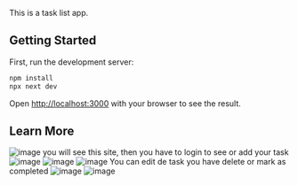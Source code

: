 This is a task list app.

## Getting Started

First, run the development server:

```bash
npm install
npx next dev
```

Open [http://localhost:3000](http://localhost:3000) with your browser to see the result.
## Learn More
![image](https://user-images.githubusercontent.com/62299941/179635947-ddf09e78-8887-4748-88bc-e7f823bf52b5.png)
you will see this site, then you have to login to see or add your task
![image](https://user-images.githubusercontent.com/62299941/179636029-ba833371-10f9-4e39-973c-76abe0ca9c8c.png)
![image](https://user-images.githubusercontent.com/62299941/179636081-59696e3b-6dbb-4294-9dc2-948d5ad8489d.png)
![image](https://user-images.githubusercontent.com/62299941/179636900-ac9bdf21-b298-4a22-b150-4056fa2f662d.png)
You can edit de task you have delete or mark as completed
![image](https://user-images.githubusercontent.com/62299941/179636998-433ee27f-a593-4bda-ba90-584bbceb9717.png)
![image](https://user-images.githubusercontent.com/62299941/179637038-9f921870-f606-44eb-81b4-f5dc2ff28e9b.png)



